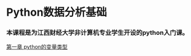 # Python数据分析基础

### 本课程是为江西财经大学非计算机专业学生开设的python入门课。

[第一章 python的变量类型](https://nbviewer.jupyter.org/github/cacolola/python-LEC/blob/master/1-variable_string_number.ipynb)
